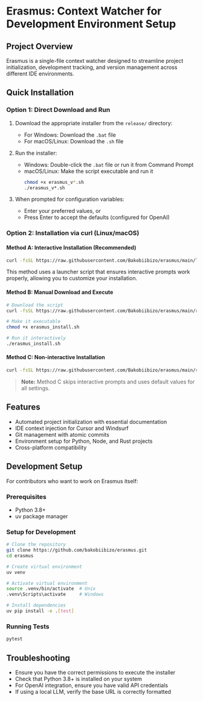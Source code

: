 # Erasmus: Context Watcher for Development Environment Setup

## Project Overview
Erasmus is a single-file context watcher designed to streamline project initialization, development tracking, and version management across different IDE environments.

## Quick Installation

### Option 1: Direct Download and Run
1. Download the appropriate installer from the `release/` directory:
   - For Windows: Download the `.bat` file
   - For macOS/Linux: Download the `.sh` file

2. Run the installer:
   - Windows: Double-click the `.bat` file or run it from Command Prompt
   - macOS/Linux: Make the script executable and run it
     ```bash
     chmod +x erasmus_v*.sh
     ./erasmus_v*.sh
     ```

3. When prompted for configuration variables:
   - Enter your preferred values, or
   - Press Enter to accept the defaults (configured for OpenAI)

### Option 2: Installation via curl (Linux/macOS)

#### Method A: Interactive Installation (Recommended)
```bash
curl -fsSL https://raw.githubusercontent.com/Bakobiibizo/erasmus/main/launcher.sh | bash
```

This method uses a launcher script that ensures interactive prompts work properly, allowing you to customize your installation.

#### Method B: Manual Download and Execute
```bash
# Download the script
curl -fsSL https://raw.githubusercontent.com/Bakobiibizo/erasmus/main/release/v0.0.1/erasmus_v0.0.1.sh -o erasmus_install.sh

# Make it executable
chmod +x erasmus_install.sh

# Run it interactively
./erasmus_install.sh
```

#### Method C: Non-interactive Installation
```bash
curl -fsSL https://raw.githubusercontent.com/Bakobiibizo/erasmus/main/release/v0.0.1/erasmus_v0.0.1.sh | bash
```

> **Note:** Method C skips interactive prompts and uses default values for all settings.

## Features
- Automated project initialization with essential documentation
- IDE context injection for Cursor and Windsurf
- Git management with atomic commits
- Environment setup for Python, Node, and Rust projects
- Cross-platform compatibility

## Development Setup
For contributors who want to work on Erasmus itself:

### Prerequisites
- Python 3.8+
- uv package manager

### Setup for Development
```bash
# Clone the repository
git clone https://github.com/bakobiibizo/erasmus.git
cd erasmus

# Create virtual environment
uv venv

# Activate virtual environment
source .venv/bin/activate  # Unix
.venv\Scripts\activate     # Windows

# Install dependencies
uv pip install -e .[test]
```

### Running Tests
```bash
pytest
```

## Troubleshooting
- Ensure you have the correct permissions to execute the installer
- Check that Python 3.8+ is installed on your system
- For OpenAI integration, ensure you have valid API credentials
- If using a local LLM, verify the base URL is correctly formatted